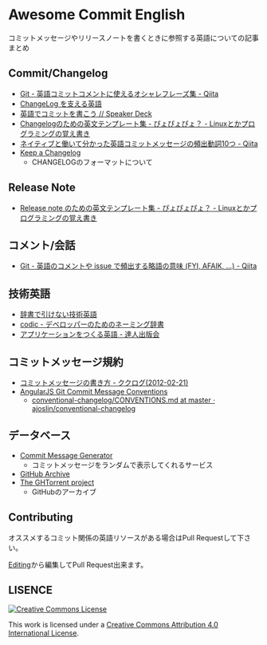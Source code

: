 # Awesome Commit English

コミットメッセージやリリースノートを書くときに参照する英語についての記事まとめ

## Commit/Changelog

- [Git - 英語コミットコメントに使えるオシャレフレーズ集 - Qiita](http://qiita.com/ken_c_lo/items/4cb49f0fb74e8778804d)
- [ChangeLog を支える英語](https://gist.github.com/hayajo/3938098)
- [英語でコミットを書こう // Speaker Deck](https://speakerdeck.com/pwim/ying-yu-dekomitutowoshu-kou)
- [Changelogのための英文テンプレート集 - ぴょぴょぴょ？ - Linuxとかプログラミングの覚え書き](http://d.hatena.ne.jp/pyopyopyo/20070920/p1)
- [ネイティブと働いて分かった英語コミットメッセージの頻出動詞10つ - Qiita](http://qiita.com/gogotanaka/items/b65e1b081fa976e5d754)
- [Keep a Changelog](http://keepachangelog.com/ "Keep a Changelog")
    - CHANGELOGのフォーマットについて

## Release Note

- [Release note のための英文テンプレート集 - ぴょぴょぴょ？ - Linuxとかプログラミングの覚え書き](http://d.hatena.ne.jp/pyopyopyo/20070922/p1)

## コメント/会話

- [Git - 英語のコメントや issue で頻出する略語の意味 (FYI, AFAIK, ...) - Qiita](http://qiita.com/uasi/items/86c3a09d17792ab62dfe)

## 技術英語

- [辞書で引けない技術英語](http://linuxenglish.blog83.fc2.com/)
- [codic - デベロッパーのためのネーミング辞書](http://codic.jp/)
- [アプリケーションをつくる英語 - 達人出版会](http://tatsu-zine.com/books/english4app)

## コミットメッセージ規約

- [コミットメッセージの書き方 - ククログ(2012-02-21)](http://www.clear-code.com/blog/2012/2/21.html)
- [AngularJS Git Commit Message Conventions](https://docs.google.com/document/d/1QrDFcIiPjSLDn3EL15IJygNPiHORgU1_OOAqWjiDU5Y/edit#)
    - [conventional-changelog/CONVENTIONS.md at master · ajoslin/conventional-changelog](https://github.com/ajoslin/conventional-changelog/blob/master/CONVENTIONS.md)

## データベース

- [Commit Message Generator](http://whatthecommit.com/)
    - コミットメッセージをランダムで表示してくれるサービス
- [GitHub Archive](https://www.githubarchive.org/)
- [The GHTorrent project](http://ghtorrent.org/)
    - GitHubのアーカイブ

## Contributing

オススメするコミット関係の英語リソースがある場合はPull Requestして下さい。

[Editing](https://github.com/azu/awesome-commit-english/edit/master/README.md "Editing awesome-commit-english/README.md at master · azu/awesome-commit-english")から編集してPull Request出来ます。

## LISENCE

[![Creative Commons License](http://i.creativecommons.org/l/by/4.0/88x31.png)](http://creativecommons.org/licenses/by/4.0/)

This work is licensed under a [Creative Commons Attribution 4.0 International License](http://creativecommons.org/licenses/by/4.0/).
